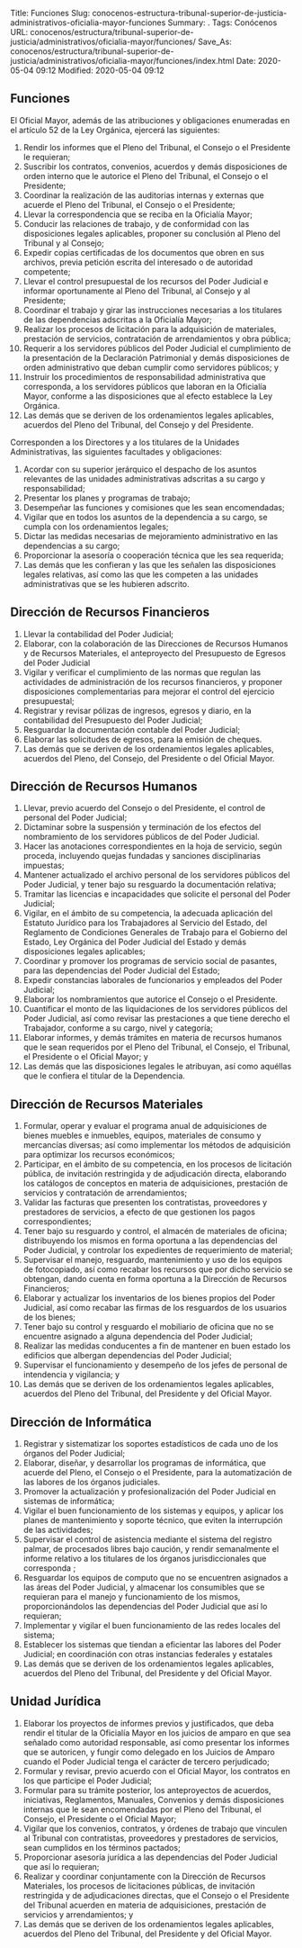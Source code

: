 Title: Funciones
Slug: conocenos-estructura-tribunal-superior-de-justicia-administrativos-oficialia-mayor-funciones
Summary: .
Tags: Conócenos
URL: conocenos/estructura/tribunal-superior-de-justicia/administrativos/oficialia-mayor/funciones/
Save_As: conocenos/estructura/tribunal-superior-de-justicia/administrativos/oficialia-mayor/funciones/index.html
Date: 2020-05-04 09:12
Modified: 2020-05-04 09:12


## Funciones

El Oficial Mayor, además de las atribuciones y obligaciones enumeradas en el artículo 52 de la Ley Orgánica, ejercerá las siguientes:

1. Rendir los informes que el Pleno del Tribunal, el Consejo o el Presidente le requieran;
2. Suscribir los contratos, convenios, acuerdos y demás disposiciones de orden interno que le autorice el Pleno del Tribunal, el Consejo o el Presidente;
3. Coordinar la realización de las auditorias internas y externas que acuerde el Pleno del Tribunal, el Consejo o el Presidente;
4. Llevar la correspondencia que se reciba en la Oficialía Mayor;
5. Conducir las relaciones de trabajo, y de conformidad con las disposiciones legales aplicables, proponer su conclusión al Pleno del Tribunal y al Consejo;
6. Expedir copias certificadas de los documentos que obren en sus archivos, previa petición escrita del interesado o de autoridad competente;
7. Llevar el control presupuestal de los recursos del Poder Judicial e informar oportunamente al Pleno del Tribunal, al Consejo y al Presidente;
8. Coordinar el trabajo y girar las instrucciones necesarias a los titulares de las dependencias adscritas a la Oficialía Mayor;
9. Realizar los procesos de licitación para la adquisición de materiales, prestación de servicios, contratación de arrendamientos y obra pública;
10. Requerir a los servidores públicos del Poder Judicial el cumplimiento de la presentación de la Declaración Patrimonial y demás disposiciones de orden administrativo que deban cumplir como servidores públicos; y
11. Instruir los procedimientos de responsabilidad administrativa que corresponda, a los servidores públicos que laboran en la Oficialía Mayor, conforme a las disposiciones que al efecto establece la Ley Orgánica.
12. Las demás que se deriven de los ordenamientos legales aplicables, acuerdos del Pleno del Tribunal, del Consejo y del Presidente.

Corresponden a los Directores y a los titulares de la Unidades Administrativas, las siguientes facultades y obligaciones:

1. Acordar con su superior jerárquico el despacho de los asuntos relevantes de las unidades administrativas adscritas a su cargo y responsabilidad;
2. Presentar los planes y programas de trabajo;
3. Desempeñar las funciones y comisiones que les sean encomendadas;
4. Vigilar que en todos los asuntos de la dependencia a su cargo, se cumpla con los ordenamientos legales;
5. Dictar las medidas necesarias de mejoramiento administrativo en las dependencias a su cargo;
6. Proporcionar la asesoría o cooperación técnica que les sea requerida;
7. Las demás que les confieran y las que les señalen las disposiciones legales relativas, así como las que les competen a las unidades administrativas que se les hubieren adscrito.

## Dirección de Recursos Financieros

1. Llevar la contabilidad del Poder Judicial;
2. Elaborar, con la colaboración de las Direcciones de Recursos Humanos y de Recursos Materiales, el anteproyecto del Presupuesto de Egresos del Poder Judicial
3. Vigilar y verificar el cumplimiento de las normas que regulan las actividades de administración de los recursos financieros, y proponer disposiciones complementarias para mejorar el control del ejercicio presupuestal;
4. Registrar y revisar pólizas de ingresos, egresos y diario, en la contabilidad del Presupuesto del Poder Judicial;
5. Resguardar la documentación contable del Poder Judicial;
6. Elaborar las solicitudes de egresos, para la emisión de cheques.
7. Las demás que se deriven de los ordenamientos legales aplicables, acuerdos del Pleno, del Consejo, del Presidente o del Oficial Mayor.

## Dirección de Recursos Humanos

1. Llevar, previo acuerdo del Consejo o del Presidente, el control de personal del Poder Judicial;
2. Dictaminar sobre la suspensión y terminación de los efectos del nombramiento de los servidores públicos de del Poder Judicial.
3. Hacer las anotaciones correspondientes en la hoja de servicio, según proceda, incluyendo quejas fundadas y sanciones disciplinarias impuestas;
4. Mantener actualizado el archivo personal de los servidores públicos del Poder Judicial, y tener bajo su resguardo la documentación relativa;
5. Tramitar las licencias e incapacidades que solicite el personal del Poder Judicial;
6. Vigilar, en el ámbito de su competencia, la adecuada aplicación del Estatuto Jurídico para los Trabajadores al Servicio del Estado, del Reglamento de Condiciones Generales de Trabajo para el Gobierno del Estado, Ley Orgánica del Poder Judicial del Estado y demás disposiciones legales aplicables;
7. Coordinar y promover los programas de servicio social de pasantes, para las dependencias del Poder Judicial del Estado;
8. Expedir constancias laborales de funcionarios y empleados del Poder Judicial;
9. Elaborar los nombramientos que autorice el Consejo o el Presidente.
10. Cuantificar el monto de las liquidaciones de los servidores públicos del Poder Judicial, así como revisar las prestaciones a que tiene derecho el Trabajador, conforme a su cargo, nivel y categoría;
11. Elaborar informes, y demás trámites en materia de recursos humanos que le sean requeridos por el Pleno del Tribunal, el Consejo, el Tribunal, el Presidente o el Oficial Mayor; y
12. Las demás que las disposiciones legales le atribuyan, así como aquéllas que le confiera el titular de la Dependencia.

## Dirección de Recursos Materiales

1. Formular, operar y evaluar el programa anual de adquisiciones de bienes muebles e inmuebles, equipos, materiales de consumo y mercancías diversas; así como implementar los métodos de adquisición para optimizar los recursos económicos;
2. Participar, en el ámbito de su competencia, en los procesos de licitación pública, de invitación restringida y de adjudicación directa, elaborando los catálogos de conceptos en materia de adquisiciones, prestación de servicios y contratación de arrendamientos;
3. Validar las facturas que presenten los contratistas, proveedores y prestadores de servicios, a efecto de que gestionen los pagos correspondientes;
4. Tener bajo su resguardo y control, el almacén de materiales de oficina; distribuyendo los mismos en forma oportuna a las dependencias del Poder Judicial, y controlar los expedientes de requerimiento de material;
5. Supervisar el manejo, resguardo, mantenimiento y uso de los equipos de fotocopiado, así como recabar los recursos que por dicho servicio se obtengan, dando cuenta en forma oportuna a la Dirección de Recursos Financieros;
6. Elaborar y actualizar los inventarios de los bienes propios del Poder Judicial, así como recabar las firmas de los resguardos de los usuarios de los bienes;
7. Tener bajo su control y resguardo el mobiliario de oficina que no se encuentre asignado a alguna dependencia del Poder Judicial;
8. Realizar las medidas conducentes a fin de mantener en buen estado los edificios que albergan dependencias del Poder Judicial;
9. Supervisar el funcionamiento y desempeño de los jefes de personal de intendencia y vigilancia; y
10. Las demás que se deriven de los ordenamientos legales aplicables, acuerdos del Pleno del Tribunal, del Presidente y del Oficial Mayor.

## Dirección de Informática

1. Registrar y sistematizar los soportes estadísticos de cada uno de los órganos del Poder Judicial;
2. Elaborar, diseñar, y desarrollar los programas de informática, que acuerde del Pleno, el Consejo o el Presidente, para la automatización de las labores de los órganos judiciales.
3. Promover la actualización y profesionalización del Poder Judicial en sistemas de informática;
4. Vigilar el buen funcionamiento de los sistemas y equipos, y aplicar los planes de mantenimiento y soporte técnico, que eviten la interrupción de las actividades;
5. Supervisar el control de asistencia mediante el sistema del registro palmar, de procesados libres bajo caución, y rendir semanalmente el informe relativo a los titulares de los órganos jurisdiccionales que corresponda ;
6. Resguardar los equipos de computo que no se encuentren asignados a las áreas del Poder Judicial, y almacenar los consumibles que se requieran para el manejo y funcionamiento de los mismos, proporcionándolos las dependencias del Poder Judicial que así lo requieran;
7. Implementar y vigilar el buen funcionamiento de las redes locales del sistema;
8. Establecer los sistemas que tiendan a eficientar las labores del Poder Judicial; en coordinación con otras instancias federales y estatales
9. Las demás que se deriven de los ordenamientos legales aplicables, acuerdos del Pleno del Tribunal, del Presidente y del Oficial Mayor.

## Unidad Jurídica

1. Elaborar los proyectos de informes previos y justificados, que deba rendir el titular de la Oficialía Mayor en los juicios de amparo en que sea señalado como autoridad responsable, así como presentar los informes que se autoricen, y fungir como delegado en los Juicios de Amparo cuando el Poder Judicial tenga el carácter de tercero perjudicado;
2. Formular y revisar, previo acuerdo con el Oficial Mayor, los contratos en los que participe el Poder Judicial;
3. Formular para su trámite posterior, los anteproyectos de acuerdos, iniciativas, Reglamentos, Manuales, Convenios y demás disposiciones internas que le sean encomendadas por el Pleno del Tribunal, el Consejo, el Presidente o el Oficial Mayor;
4. Vigilar que los convenios, contratos, y órdenes de trabajo que vinculen al Tribunal con contratistas, proveedores y prestadores de servicios, sean cumplidos en los términos pactados;
5. Proporcionar asesoría jurídica a las dependencias del Poder Judicial que así lo requieran;
6. Realizar y coordinar conjuntamente con la Dirección de Recursos Materiales, los procesos de licitaciones públicas, de invitación restringida y de adjudicaciones directas, que el Consejo o el Presidente del Tribunal acuerden en materia de adquisiciones, prestación de servicios y arrendamientos; y
7. Las demás que se deriven de los ordenamientos legales aplicables, acuerdos del Pleno del Tribunal, del Presidente y del Oficial Mayor.



